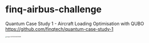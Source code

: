 # finq-airbus-challenge

Quantum Case Study 1 - Aircraft Loading Optimisation with QUBO https://github.com/finqtech/quantum-case-study-1



<img src="https://imghub-1258224042.cos.ap-nanjing.myqcloud.com/Users/haagen/Library/Application%20Support/typora-user-images/image-20211212092315318.png" alt="image-20211212092315318" style="zoom:25%;" />
